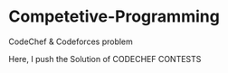 # Competetive-Programming
CodeChef &amp; Codeforces problem




Here, I push the Solution of CODECHEF CONTESTS
